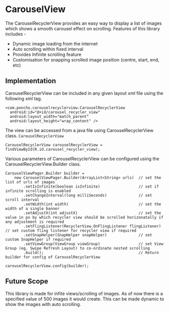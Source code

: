 # CarouselView

The CarouselRecyclerView provides an easy way to display a list of images which shows a smooth carousel effect on scrolling. Features of this library includes -  
*  Dynamic image loading from the internet
*  Auto scrolling within fixed interval
*  Provides Infinite scrolling feature
*  Customisation for snapping scrolled image position (centre, start, end, etc)

## Implementation
CarouselRecyclerView can be included in any given layout xml file using the following xml tag.
```
<com.poncho.carouselrecyclerview.CarouselRecyclerView  
  android:id="@+id/carousel_recycler_view"  
  android:layout_width="match_parent"  
  android:layout_height="wrap_content" />
```
The view can be accessed from a java file using CarouselRecyclerView class. 
`CarouselRecyclerView` 
```
CarouselRecyclerView carouselRecyclerView = findViewById(R.id.carousel_recycler_view);
```
Various parameters of CarouselRecyclerView can be configured using the CarouselRecyclerView.Builder class.
```
CarouselViewPager.Builder builder = 
    new CarouselViewPager.Builder(ArrayList<String> urls)  // set the list of urls of images 
        .setIsInfinite(boolean isInfinite)                 // set if infinite scrolling is enabled
        .setChangeInterval(long milliSeconds)              // set scroll interval
        .setWidth(int width)                               // set the width of a single banner
        .setAdjustX(int adjustX)                           // set the value in px by which recycler view should be scrolled horizonatally if any adjustment is required
        .setFlingListener(RecyclerView.OnFlingListener flingListener)  // set custom fling listener for recycler view if required
        .setSnapHelper(SnapHelper snapHelper)              // set custom SnapHelper if required
        .setViewGroup(ViewGroup viewGroup)                 // set View Group (eg. Swipe Refresh Layout) to co-ordinate nested scrolling
        .build();                                          // Return builder for config of CarouselRecyclerView

carouselRecyclerView.config(builder);

```

## Future Scope
This library is made for infite views/scrolling of images. As of now there is a specified value of 500 images it would create. This can be made dynamic to show the images with auto scrolling.

